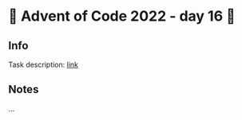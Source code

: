 # 🎄 Advent of Code 2022 - day 16 🎄

## Info

Task description: [link](https://adventofcode.com/2022/day/16)

## Notes

...